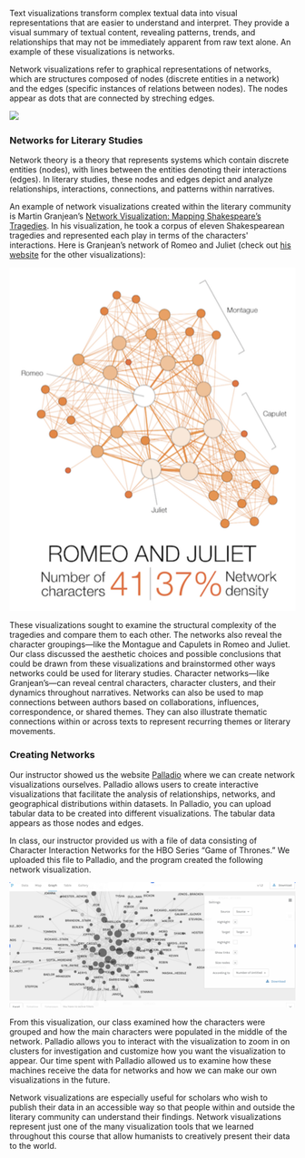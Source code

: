Text visualizations transform complex textual data into visual representations that are easier to understand and interpret. They provide a visual summary of textual content, revealing patterns, trends, and relationships that may not be immediately apparent from raw text alone. An example of these visualizations is networks. 

Network visualizations refer to graphical representations of networks, which are structures composed of nodes (discrete entities in a network) and the edges (specific instances of relations between nodes). The nodes appear as dots that are connected by streching edges.

![](https://i.giphy.com/media/v1.Y2lkPTc5MGI3NjExbHpqcnBvcW51NnNseWxnNDNvMDhucnJ0ZnF2Z3VuZmg3cHExNDZqZyZlcD12MV9pbnRlcm5hbF9naWZfYnlfaWQmY3Q9Zw/fw8uZriJW4TlhmZnUj/giphy-downsized-large.gif)

### Networks for Literary Studies

 Network theory is a theory that represents systems which contain discrete entities (nodes), with lines between the entities denoting their interactions (edges). In literary studies, these nodes and edges depict and analyze relationships, interactions, connections, and patterns within narratives.

An example of network visualizations created within the literary community is Martin Granjean’s [Network Visualization: Mapping Shakespeare’s Tragedies](https://www.martingrandjean.ch/network-visualization-shakespeare/). In his visualization, he took a corpus of eleven Shakespearean tragedies and represented each play in terms of the characters' interactions. Here is Granjean’s network of Romeo and Juliet (check out [his website](https://www.martingrandjean.ch/network-visualization-shakespeare/) for the other visualizations):

![](/assets/image/networkeo.png)

These visualizations sought to examine the structural complexity of the tragedies and compare them to each other. The networks also reveal the character groupings—like the Montague and Capulets in Romeo and Juliet. Our class discussed the aesthetic choices and possible conclusions that could be drawn from these visualizations and brainstormed other ways networks could be used for literary studies.
Character networks—like Granjean’s—can reveal central characters, character clusters, and their dynamics throughout narratives. Networks can also be used to map connections between authors based on collaborations, influences, correspondence, or shared themes. They can also illustrate thematic connections within or across texts to represent recurring themes or literary movements. 

### Creating Networks

Our instructor showed us the website [Palladio](https://hdlab.stanford.edu/palladio/) where we can create network visualizations ourselves. Palladio allows users to create interactive visualizations that facilitate the analysis of relationships, networks, and geographical distributions within datasets. In Palladio, you can upload tabular data to be created into different visualizations. The tabular data appears as those nodes and edges.

In class, our instructor provided us with a file of data consisting of Character Interaction Networks for the HBO Series “Game of Thrones.” We uploaded this file to Palladio, and the program created the following network visualization. 

![](/assets/image/networkofthrones.png)

From this visualization, our class examined how the characters were grouped and how the main characters were populated in the middle of the network. Palladio allows you to interact with the visualization to zoom in on clusters for investigation and customize how you want the visualization to appear. Our time spent with Palladio allowed us to examine how these machines receive the data for networks and how we can make our own visualizations in the future. 

Network visualizations are especially useful for scholars who wish to publish their data in an accessible way so that people within and outside the literary community can understand their findings. Network visualizations represent just one of the many visualization tools that we learned throughout this course that allow humanists to creatively present their data to the world. 


